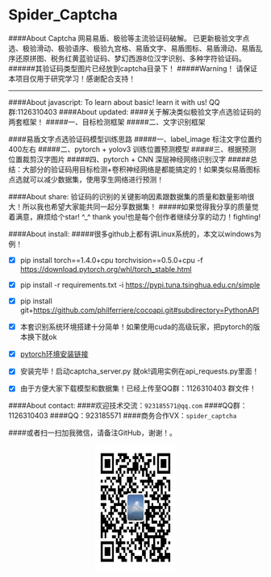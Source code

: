 # Spider_Captcha
####About Captcha
网易易盾、极验等主流验证码破解。
已更新极验文字点选、极验滑动、极验语序、极验九宫格、易盾文字、易盾图标、易盾滑动、易盾乱序还原拼图、税务红黄蓝验证码、梦幻西游8位汉字识别、多种字符验证码。
######其验证码类型图片已经放到captcha目录下！
#####Warning！
请保证本项目仅用于研究学习！感谢配合支持！

---

####About javascript:
To learn about basic! learn it with us! QQ群:1126310403
####About updated:
####关于解决类似极验文字点选验证码的两套框架！
#####一、目标检测框架
#####二、文字识别框架

####易盾文字点选验证码模型训练思路
#####一、label_image 标注文字位置约400左右
#####二、pytorch + yolov3 训练位置预测模型
#####三、根据预测位置裁剪汉字图片
#####四、pytorch + CNN 深层神经网络识别汉字
#####总结：大部分的验证码用目标检测+卷积神经网络是都能搞定的！如果类似易盾图标点选就可以减少数据集，使用孪生网络进行预测！

####About share:
验证码的识别的关键影响因素跟数据集的质量和数量影响很大！所以我也希望大家能共同一起分享数据集！
#####如果觉得我分享的质量觉着满意，麻烦给个star! ^_^ thank you!也是每个创作者继续分享的动力！fighting!
  
####About install:
#####很多github上都有讲Linux系统的，本文以windows为例！
  - [x] pip install torch==1.4.0+cpu torchvision==0.5.0+cpu -f https://download.pytorch.org/whl/torch_stable.html
  - [x] pip install -r requirements.txt -i https://pypi.tuna.tsinghua.edu.cn/simple
  - [x] pip install git+https://github.com/philferriere/cocoapi.git#subdirectory=PythonAPI
  - [x] 本套识别系统环境搭建十分简单！如果使用cuda的高级玩家，把pytorch的版本换下就ok
  - [x] [pytorch环境安装链接](https://pytorch.org/)
  - [x] 安装完毕！启动captcha_server.py 就ok!调用实例在api_requests.py里面！
  - [x] 由于方便大家下载模型和数据集！已经上传至QQ群：1126310403 群文件！
  

####About contact:
####欢迎技术交流：`923185571@qq.com`
####QQ群：1126310403
####QQ：923185571
####商务合作VX：`spider_captcha`

####或者扫一扫加我微信，请备注GitHub，谢谢！。
<p align="center">
	<img src="./vx.JPG" alt="Sample"  width="160" height="250">
</p>

